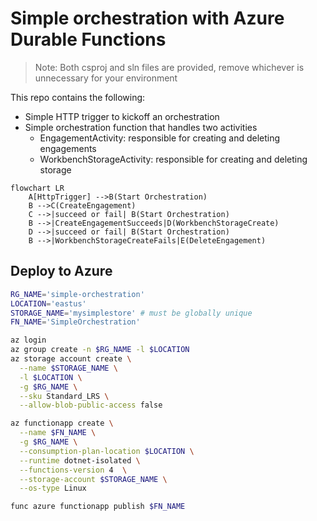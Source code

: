 # Simple orchestration with Azure Durable Functions

> Note: Both csproj and sln files are provided, remove whichever is unnecessary for your environment

This repo contains the following:

- Simple HTTP trigger to kickoff an orchestration
- Simple orchestration function that handles two activities
  - EngagementActivity: responsible for creating and deleting engagements
  - WorkbenchStorageActivity: responsible for creating and deleting storage

```mermaid
flowchart LR
    A[HttpTrigger] -->B(Start Orchestration)
    B -->C(CreateEngagement)
    C -->|succeed or fail| B(Start Orchestration)
    B -->|CreateEngagementSucceeds|D(WorkbenchStorageCreate)
    D -->|succeed or fail| B(Start Orchestration)
    B -->|WorkbenchStorageCreateFails|E(DeleteEngagement)
```

## Deploy to Azure

```sh
RG_NAME='simple-orchestration'
LOCATION='eastus'
STORAGE_NAME='mysimplestore' # must be globally unique
FN_NAME='SimpleOrchestration'

az login
az group create -n $RG_NAME -l $LOCATION
az storage account create \
  --name $STORAGE_NAME \
  -l $LOCATION \
  -g $RG_NAME \
  --sku Standard_LRS \
  --allow-blob-public-access false

az functionapp create \
  --name $FN_NAME \
  -g $RG_NAME \
  --consumption-plan-location $LOCATION \
  --runtime dotnet-isolated \
  --functions-version 4  \
  --storage-account $STORAGE_NAME \
  --os-type Linux

func azure functionapp publish $FN_NAME
```
